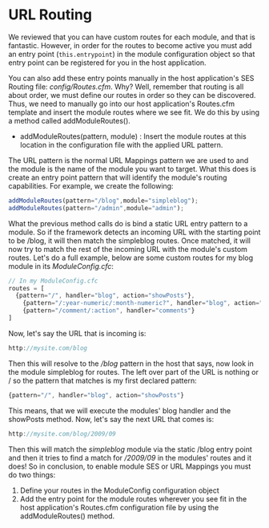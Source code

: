 # URL Routing

We reviewed that you can have custom routes for each module, and that is fantastic. However, in order for the routes to become active you must add an entry point (`this.entrypoint`) in the module configuration object so that entry point can be registered for you in the host application.

You can also add these entry points manually in the host application's SES Routing file: *config/Routes.cfm*. Why? Well, remember that routing is all about order, we must define our routes in order so they can be discovered. Thus, we need to manually go into our host application's Routes.cfm template and insert the module routes where we see fit. We do this by using a method called addModuleRoutes().

* addModuleRoutes(pattern, module) : Insert the module routes at this location in the configuration file with the applied URL pattern.

The URL pattern is the normal URL Mappings pattern we are used to and the module is the name of the module you want to target. What this does is create an entry point pattern that will identify the module's routing capabilities. For example, we create the following:

```js
addModuleRoutes(pattern="/blog",module="simpleblog");
addModuleRoutes(pattern="/admin",module="admin");
```

What the previous method calls do is bind a static URL entry pattern to a module. So if the framework detects an incoming URL with the starting point to be /blog, it will then match the simpleblog routes. Once matched, it will now try to match the rest of the incoming URL with the module's custom routes. Let's do a full example, below are some custom routes for my blog module in its *ModuleConfig.cfc*:

```js
// In my ModuleConfig.cfc
routes = [
  {pattern="/", handler="blog", action="showPosts"},
    {pattern="/:year-numeric/:month-numeric?", handler="blog", action="showPosts"}
    {pattern="/comment/:action", handler="comments"}
]
```

Now, let's say the URL that is incoming is:

```js
http://mysite.com/blog
```

Then this will resolve to the */blog* pattern in the host that says, now look in the module simpleblog for routes. The left over part of the URL is nothing or / so the pattern that matches is my first declared pattern:

```js
{pattern="/", handler="blog", action="showPosts"}
```

This means, that we will execute the modules' blog handler and the showPosts method. Now, let's say the next URL that comes is:

```js
http://mysite.com/blog/2009/09
```

Then this will match the *simpleblog* module via the static /blog entry point and then it tries to find a match for */2009/09* in the modules' routes and it does! So in conclusion, to enable module SES or URL Mappings you must do two things:

1. Define your routes in the ModuleConfig configuration object
2. Add the entry point for the module routes wherever you see fit in the host application's Routes.cfm configuration file by using the addModuleRoutes() method.

